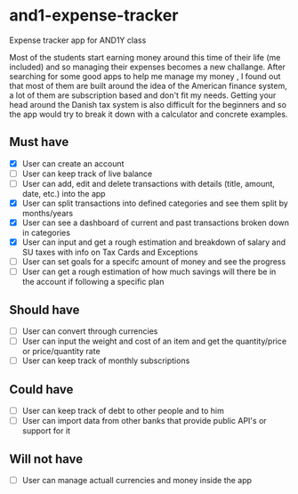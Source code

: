 # and1-expense-tracker
Expense tracker app for AND1Y class

Most of the students start earning money around this time of their life (me included) and so managing their expenses becomes a new challange.
After searching for some good apps to help me manage my money ,
I found out that most of them are built around the idea of the American finance system, a lot of them are subscription based and don't fit my needs.
Getting your head around the Danish tax system is also difficult for the beginners and so the app would try to break it down with a calculator and concrete examples.

## Must have

- [x] User can create an account
- [ ] User can keep track of live balance
- [ ] User can add, edit and delete transactions with details (title, amount, date, etc.) into the app
- [x] User can split transactions into defined categories and see them split by months/years
- [x] User can see a dashboard of current and past transactions broken down in categories
- [x] User can input and get a rough estimation and breakdown of salary and SU taxes with info on Tax Cards and Exceptions
- [ ] User can set goals for a specifc amount of money and see the progress
- [ ] User can get a rough estimation of how much savings will there be in the account if following a specific plan

## Should have
- [ ] User can convert through currencies 
- [ ] User can input the weight and cost of an item and get the quantity/price or price/quantity rate
- [ ] User can keep track of monthly subscriptions 

## Could have
- [ ] User can keep track of debt to other people and to him
- [ ] User can import data from other banks that provide public API's or support for it

## Will not have

- [ ] User can manage actuall currencies and money inside the app
